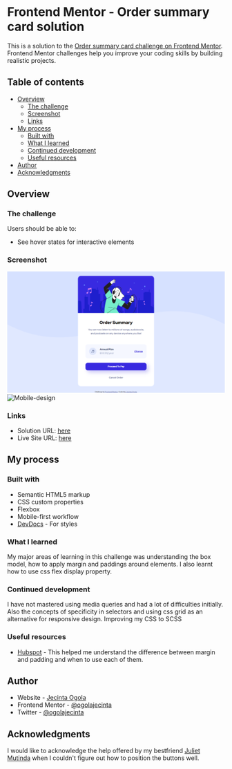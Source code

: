 # Frontend Mentor - Order summary card solution

This is a solution to the [Order summary card challenge on Frontend Mentor](https://www.frontendmentor.io/challenges/order-summary-component-QlPmajDUj). Frontend Mentor challenges help you improve your coding skills by building realistic projects. 

## Table of contents

- [Overview](#overview)
  - [The challenge](#the-challenge)
  - [Screenshot](#screenshot)
  - [Links](#links)
- [My process](#my-process)
  - [Built with](#built-with)
  - [What I learned](#what-i-learned)
  - [Continued development](#continued-development)
  - [Useful resources](#useful-resources)
- [Author](#author)
- [Acknowledgments](#acknowledgments)

## Overview

### The challenge

Users should be able to:

- See hover states for interactive elements

### Screenshot

![Desktop-design](./desktop-screencapture.png)
![Mobile-design](./mobile-screencapture.png)

### Links

- Solution URL: [here](https://github.com/ogolajecinta/order-summary-card)
- Live Site URL: [here](https://ogolajecinta.github.io/order-summary-card/)

## My process

### Built with

- Semantic HTML5 markup
- CSS custom properties
- Flexbox
- Mobile-first workflow
- [DevDocs](https://devdocs.io/) - For styles

### What I learned

My major areas of learning in this challenge was understanding the box model, how to apply margin and paddings around elements. I also learnt how to use css flex display property.

### Continued development

I have not mastered using media queries and had a lot of difficulties initially. Also the concepts of specificity in selectors and using css grid as an alternative for responsive design. 
Improving my CSS to SCSS

### Useful resources

- [Hubspot](https://blog.hubspot.com/website/css-margin-vs-padding) - This helped me understand the difference between margin and padding and when to use each of them.

## Author

- Website - [Jecinta Ogola](https://github.com/ogolajecinta)
- Frontend Mentor - [@ogolajecinta](https://www.frontendmentor.io/profile/ogolajecinta)
- Twitter - [@ogolajecinta](https://www.twitter.com/ogolajecinta)

## Acknowledgments
I would like to acknowledge the help offered by my bestfriend [Juliet Mutinda](https://github.com/msmutinda) when I couldn't figure out how to position the buttons well.


